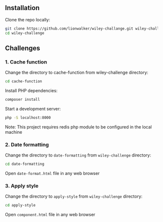 ## Installation

Clone the repo locally:

```sh
git clone https://github.com/lionwalker/wiley-challange.git wiley-challange
cd wiley-challenge
```

## Challenges

### 1. Cache function

Change the directory to cache-function from wiley-challenge directory:

```sh
cd cache-function
```

Install PHP dependencies:

```sh
composer install
```

Start a development server:

```sh
php -S localhost:8000
```

Note: This project requires redis php module to be configured in the local machine

### 2. Date formatting

Change the directory to `date-formatting` from `wiley-challenge` directory:

```sh
cd date-formatting
```

Open `date-format.html` file in any web browser

### 3. Apply style

Change the directory to `apply-style` from `wiley-challenge` directory:

```sh
cd apply-style
```

Open `component.html` file in any web browser